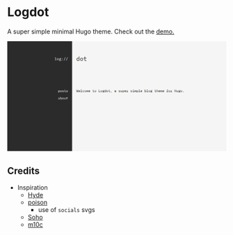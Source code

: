 # Logdot

A super simple minimal Hugo theme. Check out the <a href="https://log.riley.work/demo" target="_blank">demo.</a>

![Logdot screenshot](./static/img/how-to-install-hugo-configure-logdot-1.png)


## Credits
- Inspiration
    - [Hyde](https://github.com/spf13/hyde)
    - [poison](https://github.com/lukeorth/poison)
        - use of `socials` svgs
    - [Soho](https://github.com/alexandrevicenzi/soho)
    - [m10c](https://github.com/vaga/hugo-theme-m10c)
